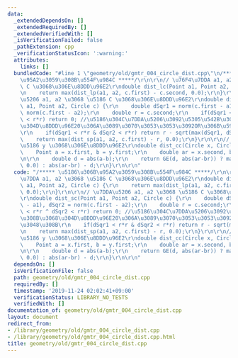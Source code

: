 ```yaml
---
data:
  _extendedDependsOn: []
  _extendedRequiredBy: []
  _extendedVerifiedWith: []
  _isVerificationFailed: false
  _pathExtension: cpp
  _verificationStatusIcon: ':warning:'
  attributes:
    links: []
  bundledCode: "#line 1 \"geometry/old/gmtr_004_circle_dist.cpp\"\n/***** \u5186\u306B\
    \u95A2\u3059\u308B\u554F\u984C *****/\r\n\r\n// \u76F4\u7DDA a1, a2 \u3068 \u5186\
    \ C \u3068\u306E\u8DDD\u96E2\r\ndouble dist_lc(Point a1, Point a2, Circle c) {\r\
    \n    return max(dist_lp(a1, a2, c.first) - c.second, 0.0);\r\n}\r\n\r\n// \u7DDA\
    \u5206 a1, a2 \u3068 \u5186 C \u3068\u306E\u8DDD\u96E2\r\ndouble dist_sc(Point\
    \ a1, Point a2, Circle c) {\r\n    double dSqr1 = norm(c.first - a1), dSqr2 =\
    \ norm(c.first - a2);\r\n    double r = c.second;\r\n    if(dSqr1 < r*r ^ dSqr2\
    \ < r*r) return 0; //\u5186\u304C\u7DDA\u5206\u3092\u5305\u542B\u3059\u308B\u3068\
    \u304D\u8DDD\u96E20\u306A\u3089\u3070\u3053\u3053\u3092OR\u306B\u5909\u3048\u308B\
    \r\n    if(dSqr1 < r*r & dSqr2 < r*r) return r - sqrt(max(dSqr1, dSqr2));\r\n\
    \    return max(dist_sp(a1, a2, c.first) - r, 0.0);\r\n}\r\n\r\n// \u5186 x \u3068\
    \u5186 y \u3068\u306E\u8DDD\u96E2\r\ndouble dist_cc(Circle x, Circle y) {\r\n\
    \    Point a = x.first, b = y.first;\r\n    double ar = x.second, br = y.second;\r\
    \n\r\n    double d = abs(a-b);\r\n    return GE(d, abs(ar-br)) ? max(d-ar-br,\
    \ 0.0) : abs(ar-br) - d;\r\n}\r\n\r\n"
  code: "/***** \u5186\u306B\u95A2\u3059\u308B\u554F\u984C *****/\r\n\r\n// \u76F4\
    \u7DDA a1, a2 \u3068 \u5186 C \u3068\u306E\u8DDD\u96E2\r\ndouble dist_lc(Point\
    \ a1, Point a2, Circle c) {\r\n    return max(dist_lp(a1, a2, c.first) - c.second,\
    \ 0.0);\r\n}\r\n\r\n// \u7DDA\u5206 a1, a2 \u3068 \u5186 C \u3068\u306E\u8DDD\u96E2\
    \r\ndouble dist_sc(Point a1, Point a2, Circle c) {\r\n    double dSqr1 = norm(c.first\
    \ - a1), dSqr2 = norm(c.first - a2);\r\n    double r = c.second;\r\n    if(dSqr1\
    \ < r*r ^ dSqr2 < r*r) return 0; //\u5186\u304C\u7DDA\u5206\u3092\u5305\u542B\u3059\
    \u308B\u3068\u304D\u8DDD\u96E20\u306A\u3089\u3070\u3053\u3053\u3092OR\u306B\u5909\
    \u3048\u308B\r\n    if(dSqr1 < r*r & dSqr2 < r*r) return r - sqrt(max(dSqr1, dSqr2));\r\
    \n    return max(dist_sp(a1, a2, c.first) - r, 0.0);\r\n}\r\n\r\n// \u5186 x \u3068\
    \u5186 y \u3068\u306E\u8DDD\u96E2\r\ndouble dist_cc(Circle x, Circle y) {\r\n\
    \    Point a = x.first, b = y.first;\r\n    double ar = x.second, br = y.second;\r\
    \n\r\n    double d = abs(a-b);\r\n    return GE(d, abs(ar-br)) ? max(d-ar-br,\
    \ 0.0) : abs(ar-br) - d;\r\n}\r\n\r\n"
  dependsOn: []
  isVerificationFile: false
  path: geometry/old/gmtr_004_circle_dist.cpp
  requiredBy: []
  timestamp: '2019-11-24 02:02:41+09:00'
  verificationStatus: LIBRARY_NO_TESTS
  verifiedWith: []
documentation_of: geometry/old/gmtr_004_circle_dist.cpp
layout: document
redirect_from:
- /library/geometry/old/gmtr_004_circle_dist.cpp
- /library/geometry/old/gmtr_004_circle_dist.cpp.html
title: geometry/old/gmtr_004_circle_dist.cpp
---
```

